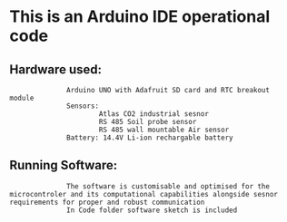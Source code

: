 # This is an Arduino IDE operational code 
## Hardware used: 
                  Arduino UNO with Adafruit SD card and RTC breakout module 
                  Sensors: 
                          Atlas CO2 industrial sesnor
                          RS 485 Soil probe sensor
                          RS 485 wall mountable Air sensor
                  Battery: 14.4V Li-ion rechargable battery 
## Running Software:
                  The software is customisable and optimised for the microcontroler and its computational capabilities alongside sesnor requirements for proper and robust communication 
                  In Code folder software sketch is included
